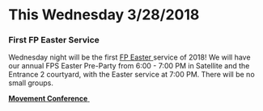 # This Wednesday 3/28/2018

### First FP Easter Service
Wednesday night will be the first [ FP Easter ]( https://faithpromise.org/events/easter ) service of 2018! We will have our annual FPS Easter Pre-Party from 6:00 - 7:00 PM in Satellite and the Entrance 2 courtyard, with the Easter service at 7:00 PM. There will be no small groups.

<!--
## Next Wednesday 3/28/2018

### Small Group Guide  
**[ Knockout: Crushing your Calling Killers - Week 3: &frac12; Speed ]( guide.pdf )**  
-->

<!--End of Markdown Content-->

<!--Bottom Page Nav Buttons-->
<a class="btn btn-default btn-sm" href="/movement" role="button"><b>Movement Conference</b>&nbsp;<i class="fa fa-arrow-right"></i></a>
